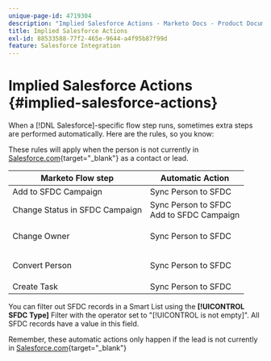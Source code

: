 ```yaml
---
unique-page-id: 4719304
description: "Implied Salesforce Actions - Marketo Docs - Product Documentation"
title: Implied Salesforce Actions
exl-id: 88533588-77f2-465e-9644-a4f95b87f99d
feature: Salesforce Integration
---
```

# Implied Salesforce Actions {#implied-salesforce-actions}

When a [!DNL Salesforce]-specific flow step runs, sometimes extra steps are performed automatically. Here are the rules, so you know:

These rules will apply when the person is not currently in [Salesforce.com](https://Salesforce.com){target="_blank"} as a contact or lead.

<table>
 <thead>
  <tr>
   <th>Marketo Flow step</th>
   <th>Automatic Action</th>
  </tr>
 </thead>
 <tbody>
  <tr>
   <td>Add to SFDC Campaign</td>
   <td>Sync Person to SFDC</td>
  </tr>
  <tr>
   <td>Change Status in SFDC Campaign</td>
   <td>Sync Person to SFDC<br>Add to SFDC Campaign</td>
  </tr>
  <tr>
   <td>Change Owner</td>
   <td><p>Sync Person to SFDC</p></td>
  </tr>
  <tr>
   <td>Convert Person</td>
   <td><p>Sync Person to SFDC</p></td>
  </tr>
  <tr>
   <td>Create Task</td>
   <td>Sync Person to SFDC</td>
  </tr>
 </tbody>
</table>

You can filter out SFDC records in a Smart List using the **[!UICONTROL SFDC Type]** Filter with the operator set to "[!UICONTROL is not empty]". All SFDC records have a value in this field.

Remember, these automatic actions only happen if the lead is not currently in [Salesforce.com](https://salesforce.com){target="_blank"}
